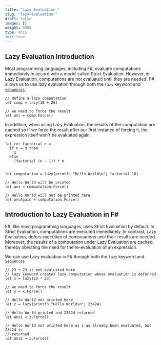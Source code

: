 ```yaml
---
title: "Lazy Evaluation "
slug: "lazy-evaluation-"
draft: false
images: []
weight: 9988
type: docs
toc: true
---
```


## Lazy Evaluation Introduction
Most programming languages, including F#, evaluate computations immediately in accord with a model called Strict Evaluation. However, in Lazy Evaluation, computations are not evaluated until they are needed. F# allows us to use lazy evaluation through both the ```lazy``` keyword and [`sequences`][1].

    // define a lazy computation
    let comp = lazy(10 + 20)

    // we need to force the result
    let ans = comp.Force()
    


In addition, when using Lazy Evaluation, the results of the computation are cached so if we force the result after our first instance of forcing it, the expression itself won't be evaluated again

    let rec factorial n = 
      if n = 0 then 
        1
      else 
        (factorial (n - 1)) * n

    
    let computation = lazy(printfn "Hello World\n"; factorial 10)
    
    // Hello World will be printed
    let ans = computation.Force()
    
    // Hello World will not be printed here
    let ansAgain = computation.Force()
    
[1]:https://www.wikiod.com/docs/f%23/2354/sequence#t=201607251355155668897

## Introduction to Lazy Evaluation in F#
F#, like most programming languages, uses Strict Evaluation by default. In Strict Evaluation, computations are executed immediately. In contrast, Lazy Evaluation, defers execution of computations until their results are needed. Moreover, the results of a computation under Lazy Evaluation are cached, thereby obviating the need for the re-evaluation of an expression.

We can use Lazy evaluation in F# through both the ```lazy``` keyword and [`Sequences`][1]

    // 23 * 23 is not evaluated here
    // lazy keyword creates lazy computation whose evaluation is deferred 
    let x = lazy(23 * 23)

    // we need to force the result
    let y = x.Force()

    // Hello World not printed here
    let z = lazy(printfn "Hello World\n"; 23424)
    
    // Hello World printed and 23424 returned
    let ans1 = z.Force()

    // Hello World not printed here as z as already been evaluated, but 23424 is
    // returned
    let ans2 = z.Force()


[1]:https://www.wikiod.com/docs/f%23/2354/sequence#t=201607251355155668897

